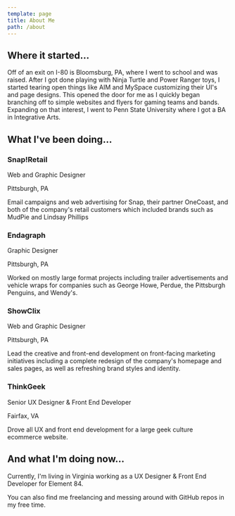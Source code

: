 ```yaml
---
template: page
title: About Me
path: /about
---
```

## Where it started...

Off of an exit on I-80 is Bloomsburg, PA, where I went to school and was raised. After I got done playing with Ninja Turtle and Power Ranger toys, I started tearing open things like AIM and MySpace customizing their UI's and page designs. This opened the door for me as I quickly began branching off to simple websites and flyers for gaming teams and bands. Expanding on that interest, I went to Penn State University where I got a BA in Integrative Arts.

## What I've been doing...

### Snap!Retail

Web and Graphic Designer

Pittsburgh, PA

Email campaigns and web advertising for Snap, their partner OneCoast, and both of the company's retail customers which included brands such as MudPie and Lindsay Phillips


### Endagraph

Graphic Designer

Pittsburgh, PA

Worked on mostly large format projects including trailer advertisements and vehicle wraps for companies such as George Howe, Perdue, the Pittsburgh Penguins, and Wendy's.



### ShowClix

Web and Graphic Designer

Pittsburgh, PA

Lead the creative and front-end development on front-facing marketing initiatives including a complete redesign of the company's homepage and sales pages, as well as refreshing brand styles and identity.



### ThinkGeek

Senior UX Designer & Front End Developer

Fairfax, VA

Drove all UX and front end development for a large geek culture ecommerce website.



## And what I'm doing now...

Currently, I'm living in Virginia working as a UX Designer & Front End Developer for Element 84.



You can also find me freelancing and messing around with GitHub repos in my free time.

